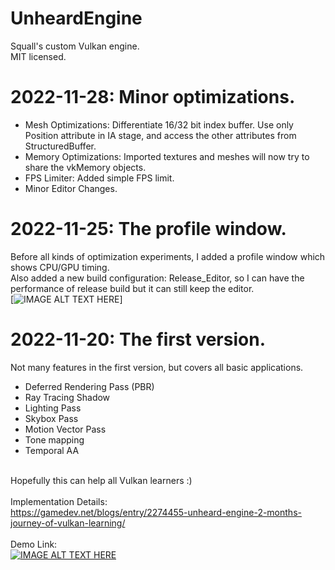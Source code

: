# UnheardEngine
 Squall's custom Vulkan engine. <br>
 MIT licensed. <br>
 
# 2022-11-28: Minor optimizations. <br>
- Mesh Optimizations: Differentiate 16/32 bit index buffer. Use only Position attribute in IA stage, and access the other attributes from StructuredBuffer.
- Memory Optimizations: Imported textures and meshes will now try to share the vkMemory objects.
- FPS Limiter: Added simple FPS limit.
- Minor Editor Changes.
 
# 2022-11-25: The profile window. <br>
Before all kinds of optimization experiments, I added a profile window which shows CPU/GPU timing. <br>
Also added a new build configuration: Release_Editor, so I can have the performance of release build but it can still keep the editor. <br>
[![IMAGE ALT TEXT HERE](https://i.imgur.com/wpoHGKk.jpg)]

 
# 2022-11-20: The first version. <br>
Not many features in the first version, but covers all basic applications. <br>
- Deferred Rendering Pass (PBR)
- Ray Tracing Shadow
- Lighting Pass
- Skybox Pass
- Motion Vector Pass
- Tone mapping
- Temporal AA

<br> Hopefully this can help all Vulkan learners :) <br>
<br> Implementation Details: <br>
https://gamedev.net/blogs/entry/2274455-unheard-engine-2-months-journey-of-vulkan-learning/
<br><br> Demo Link: <br>
[![IMAGE ALT TEXT HERE](https://thegraphicguysquall.files.wordpress.com/2022/11/unheardengine-1.jpg)](https://www.youtube.com/watch?v=EtZUbPk3ZYA) 
